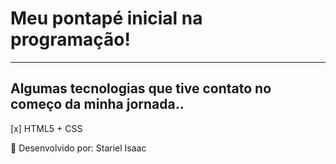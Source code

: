 # Meu pontapé inicial na programação!
---
## Algumas tecnologias que tive contato no começo da minha jornada..

 [x] HTML5 + CSS
 
 
 
 
 
 
 
 📌 Desenvolvido por: Stariel Isaac
